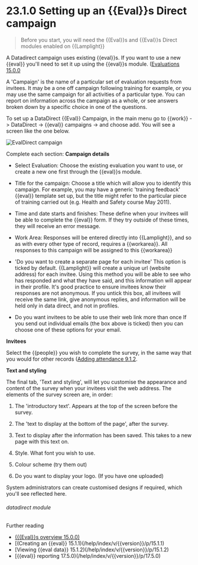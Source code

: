 # 23.1.0    Setting up an {{Eval}}s Direct campaign

> Before you start, you will need the {{Eval}}s and {{Eval}}s Direct modules enabled on {{Lamplight}}

A Datadirect campaign uses existing {{eval}}s.  If you want to use a new {{eval}} you'll need to set it up using the {{eval}}s module.  ([Evaluations 15.0.0](/help/index/v/{{version}}/p/15.0.0)

A 'Campaign' is the name of a particular set of evaluation requests from invitees.  It may be a one off campaign following training for example, or you may use the same campaign for all activities of a particular type.  You can report on information across the campaign as a whole, or see answers broken down by a specific choice in one of the questions. 

To set up a DataDirect {{Eval}} Campaign, in the main menu go to {{work}} -> DataDirect -> {{eval}} campaigns -> and choose add.  You will see a screen like the one below.

![EvalDirect campaign]({{imgpath}}207a.png)

Complete each section:
__Campaign details__

* Select Evaluation: Choose the existing evaluation you want to use, or create a new one first through the {{eval}}s module.
* Title for the campaign: Choose a title which will allow you to identify this campaign. For example, you may have a generic 'training feedback' {{eval}} template set up, but the title might refer to the particular piece of training carried out (e.g. Health and Safety course May 2011).
 * Time and date starts and finishes: These define when your invitees will be able to complete the {{eval}} form.  If they try outside of these times, they will receive an error message.
 * Work Area: Responses will be entered directly into {{Lamplight}}, and so as with every other type of record, requires a {{workarea}}.  All responses to this campaign will be assigned to this {{workarea}}
 
 * 'Do you want to create a separate page for each invitee'
 This option is ticked by default.  {{Lamplight}} will create a unique url (website address) for each invitee.  Using this method you will be able to see who has responded and what they have said, and this information will appear in their profile.  It's good practice to ensure invitees know their responses are not anonymous.  If you untick this box, all invitees will receive the same link, give anonymous replies, and information will be held only in data direct, and not in profiles.
 
 * Do you want invitees to be able to use their web link more than once
If you send out individual emails (the box above is ticked) then you can choose one of these options for your email.

__Invitees__

Select the {{people}} you wish to complete the survey, in the same way that you would for other records ([Adding attendance 9.1.2](/help/index/v/{{version}}/p/9.1.2).

__Text and styling__

The final tab, 'Text and styling', will let you customise the appearance and content of the survey when your invitees visit the web address. The elements of the survey screen are, in order:

  1. The 'introductory text'. Appears at the top of the screen before the survey.
  2. The 'text to display at the bottom of the page', after the survey.
  3. Text to display after the information  has been saved.  This takes to a new page with this text on.
  
  4. Style.  What font you wish to use.
  5. Colour scheme (try them out)
  6. Do you want to display your logo. (If you have one uploaded)
  
System administrators can create customised designs if required, which you'll see reflected here.

###### datadirect module

Further reading
* [({{Eval}}s overview 15.0.0)](/help/index/v/{{version}}/p/15.0.0)
* [(Creating an {{eval}} 15.1.1)(/help/index/v/{{version}}/p/15.1.1)
* [Viewing {{eval data}} 15.1.2)(/help/index/v/{{version}}/p/15.1.2)
* [{{eval}} reporting 17.5.0)(/help/index/v/{{version}}/p/17.5.0)

